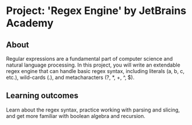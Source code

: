 # Project: 'Regex Engine' by JetBrains Academy

## About

Regular expressions are a fundamental part of computer science and natural language processing. 
In this project, you will write an extendable regex engine that can handle basic regex syntax, 
including literals (a, b, c, etc.), wild-cards (.), and metacharacters (?, *, +, ^, $).

## Learning outcomes

Learn about the regex syntax, practice working with parsing and slicing, 
and get more familiar with boolean algebra and recursion.
